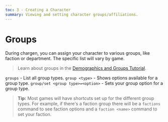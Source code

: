 ```yaml
---
toc: 3 - Creating a Character
summary: Viewing and setting character groups/affiliations.
---
```

# Groups

During chargen, you can assign your character to various groups, like faction or department. The specific list will vary by game.

> Learn about groups in the [Demographics and Groups Tutorial](/help/demographcis_tutorial).
  
`groups` - List all group types.
`group <type>` - Shows options available for a group type.
`group/set <group type>=<option>` - Sets your group option for a group type.

> **Tip:** Most games will have shortcuts set up for the different group types.  For example, if there's a faction group there will be a `factions` command to see faction options and a `faction <name>` command to set your faction.
